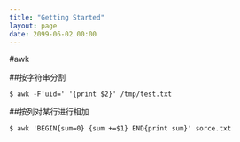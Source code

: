 ```yaml
---
title: "Getting Started"
layout: page
date: 2099-06-02 00:00
---
```


#awk

##按字符串分割
```
$ awk -F'uid=' '{print $2}' /tmp/test.txt
```

##按列对某行进行相加
```
$ awk 'BEGIN{sum=0} {sum +=$1} END{print sum}' sorce.txt
```